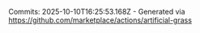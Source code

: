 Commits: 2025-10-10T16:25:53.168Z - Generated via https://github.com/marketplace/actions/artificial-grass
<br>
